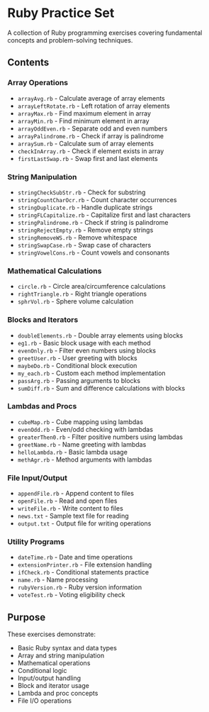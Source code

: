 # Ruby Practice Set

A collection of Ruby programming exercises covering fundamental concepts and problem-solving techniques.

## Contents

### Array Operations
- `arrayAvg.rb` - Calculate average of array elements
- `arrayLeftRotate.rb` - Left rotation of array elements
- `arrayMax.rb` - Find maximum element in array
- `arrayMin.rb` - Find minimum element in array
- `arrayOddEven.rb` - Separate odd and even numbers
- `arrayPalindrome.rb` - Check if array is palindrome
- `arraySum.rb` - Calculate sum of array elements
- `checkInArray.rb` - Check if element exists in array
- `firstLastSwap.rb` - Swap first and last elements

### String Manipulation
- `stringCheckSubStr.rb` - Check for substring
- `stringCountCharOcr.rb` - Count character occurrences
- `stringDuplicate.rb` - Handle duplicate strings
- `stringFLCapitalize.rb` - Capitalize first and last characters
- `stringPalindrome.rb` - Check if string is palindrome
- `stringRejectEmpty.rb` - Remove empty strings
- `stringRemoveWS.rb` - Remove whitespace
- `stringSwapCase.rb` - Swap case of characters
- `stringVowelCons.rb` - Count vowels and consonants

### Mathematical Calculations
- `circle.rb` - Circle area/circumference calculations
- `rightTriangle.rb` - Right triangle operations
- `sphrVol.rb` - Sphere volume calculation

### Blocks and Iterators
- `doubleElements.rb` - Double array elements using blocks
- `eg1.rb` - Basic block usage with each method
- `evenOnly.rb` - Filter even numbers using blocks
- `greetUser.rb` - User greeting with blocks
- `maybeDo.rb` - Conditional block execution
- `my_each.rb` - Custom each method implementation
- `passArg.rb` - Passing arguments to blocks
- `sumDiff.rb` - Sum and difference calculations with blocks

### Lambdas and Procs
- `cubeMap.rb` - Cube mapping using lambdas
- `evenOdd.rb` - Even/odd checking with lambdas
- `greaterThen0.rb` - Filter positive numbers using lambdas
- `greetName.rb` - Name greeting with lambdas
- `helloLambda.rb` - Basic lambda usage
- `methAgr.rb` - Method arguments with lambdas

### File Input/Output
- `appendFile.rb` - Append content to files
- `openFile.rb` - Read and open files
- `writeFile.rb` - Write content to files
- `news.txt` - Sample text file for reading
- `output.txt` - Output file for writing operations

### Utility Programs
- `dateTime.rb` - Date and time operations
- `extensionPrinter.rb` - File extension handling
- `ifCheck.rb` - Conditional statements practice
- `name.rb` - Name processing
- `rubyVersion.rb` - Ruby version information
- `voteTest.rb` - Voting eligibility check

## Purpose

These exercises demonstrate:
- Basic Ruby syntax and data types
- Array and string manipulation
- Mathematical operations
- Conditional logic
- Input/output handling
- Block and iterator usage
- Lambda and proc concepts
- File I/O operations